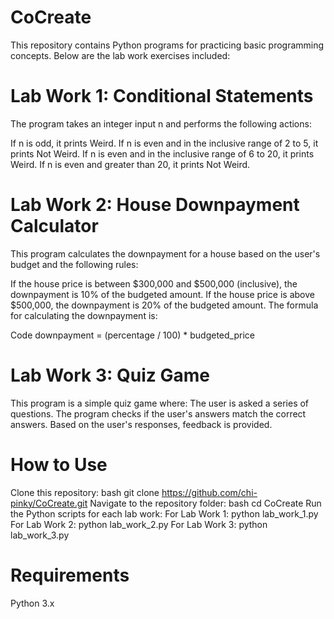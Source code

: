 # CoCreate
This repository contains Python programs for practicing basic programming concepts. Below are the lab work exercises included:

# Lab Work 1: Conditional Statements
The program takes an integer input n and performs the following actions:

If n is odd, it prints Weird.
If n is even and in the inclusive range of 2 to 5, it prints Not Weird.
If n is even and in the inclusive range of 6 to 20, it prints Weird.
If n is even and greater than 20, it prints Not Weird.


# Lab Work 2: House Downpayment Calculator
This program calculates the downpayment for a house based on the user's budget and the following rules:

If the house price is between $300,000 and $500,000 (inclusive), the downpayment is 10% of the budgeted amount.
If the house price is above $500,000, the downpayment is 20% of the budgeted amount.
The formula for calculating the downpayment is:

Code
downpayment = (percentage / 100) * budgeted_price



# Lab Work 3: Quiz Game
This program is a simple quiz game where:
The user is asked a series of questions.
The program checks if the user's answers match the correct answers.
Based on the user's responses, feedback is provided.

# How to Use
Clone this repository:
bash
git clone https://github.com/chi-pinky/CoCreate.git
Navigate to the repository folder:
bash
cd CoCreate
Run the Python scripts for each lab work:
For Lab Work 1: python lab_work_1.py
For Lab Work 2: python lab_work_2.py
For Lab Work 3: python lab_work_3.py

# Requirements
Python 3.x
